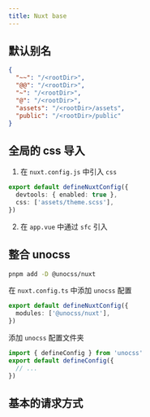 ```yaml
---
title: Nuxt base
---
```


## 默认别名

```json
{
  "~~": "/<rootDir>",
  "@@": "/<rootDir>",
  "~": "/<rootDir>",
  "@": "/<rootDir>",
  "assets": "/<rootDir>/assets",
  "public": "/<rootDir>/public"
}
```

## 全局的 css 导入

1. 在 `nuxt.config.js` 中引入 `css`

```ts
export default defineNuxtConfig({
  devtools: { enabled: true },
  css: ['assets/theme.scss'],
})
```

2. 在 `app.vue` 中通过 `sfc` 引入

## 整合 unocss

```bash
pnpm add -D @unocss/nuxt
```

在 `nuxt.config.ts` 中添加 `unocss` 配置

```ts
export default defineNuxtConfig({
  modules: ['@unocss/nuxt'],
})
```

添加 `unocss` 配置文件夹

```ts
import { defineConfig } from 'unocss'
export default defineConfig({
  // ...
})
```

## 基本的请求方式
